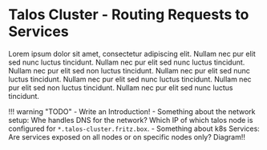 # Talos Cluster - Routing Requests to Services

Lorem ipsum dolor sit amet, consectetur adipiscing elit. Nullam nec pur elit sed nunc luctus tincidunt. Nullam nec pur elit sed nunc luctus tincidunt. Nullam nec pur elit sed non luctus tincidunt. Nullam nec pur elit sed nunc luctus tincidunt. Nullam nec pur elit sed nunc luctus tincidunt. Nullam nec pur elit sed non luctus tincidunt. Nullam nec pur elit sed nunc luctus tincidunt.

!!! warning "TODO"
    - Write an Introduction!
    - Something about the network setup: Whe handles DNS for the network? Which IP of which talos node is configured for `*.talos-cluster.fritz.box`.
    - Something about k8s Services: Are services exposed on all nodes or on specific nodes only? Diagram!!

